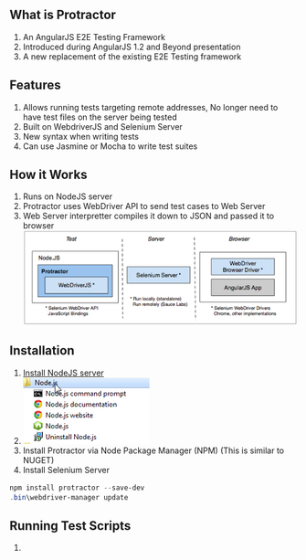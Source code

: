 What is Protractor
------------------

1. An AngularJS E2E Testing Framework
2. Introduced during AngularJS 1.2 and Beyond presentation
3. A new replacement of the existing E2E Testing framework



Features
---------

1. Allows running tests targeting remote addresses, No longer need to have test files on the server being tested
2. Built on WebdriverJS and Selenium Server
3. New syntax when writing tests
4. Can use Jasmine or Mocha to write test suites



How it Works
-------------

1. Runs on NodeJS server
2. Protractor uses WebDriver API to send test cases to Web Server
3. Web Server interpretter compiles it down to JSON and passed it to browser
![Protactor](../images/components.png)



Installation
------------

1. [Install NodeJS server](http://nodejs.org/download/) 
2. ![Windows](../images/NodeJS_Install.png)
3. Install Protractor via Node Package Manager (NPM) (This is similar to NUGET)
4. Install Selenium Server
	
````powershell  
npm install protractor --save-dev
.bin\webdriver-manager update
````



Running Test Scripts
--------------------

1. 